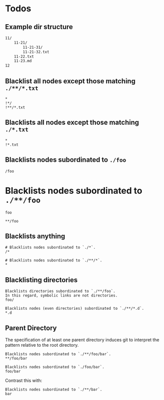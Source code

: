 # Todos

## Example dir structure

``` txt
11/
    11-21/
        11-21-31/
        11-21-32.txt
    11-22.txt
    11-23.md
12
```

## Blacklist all nodes except those matching `./**/*.txt`

``` gitignore
*
!*/
!**/*.txt
```

## Blacklists all nodes except those matching `./*.txt`

``` gitignore
*
!*.txt
```

## Blacklists nodes subordinated to `./foo`

``` gitignore
/foo
```

# Blacklists nodes subordinated to `./**/foo`

``` gitignore
foo
```

``` gitignore
**/foo
```

## Blacklists anything

``` gitignore
# Blacklists nodes subordinated to `./*`.
/*
```

``` gitignore
# Blacklists nodes subordinated to `./**/*`.
*
```

## Blacklisting directories

``` gitignore
Blacklists directories subordinated to `./**/foo`.
In this regard, symbolic links are not directories.
foo/
```

``` gitignore
Blacklists nodes (even directories) subordinated to `./**/*.d`.
*.d
```

## Parent Directory

The specification of at least one parent directory induces git to interpret the pattern relative to the root directory.

``` gitignore
Blacklists nodes subordinated to `./**/foo/bar`.
**/foo/bar
```

``` gitignore
Blacklists nodes subordinated to `./foo/bar`.
foo/bar
```

Contrast this with:

``` gitignore
Blacklists nodes subordinated to `./**/bar`.
bar
```
